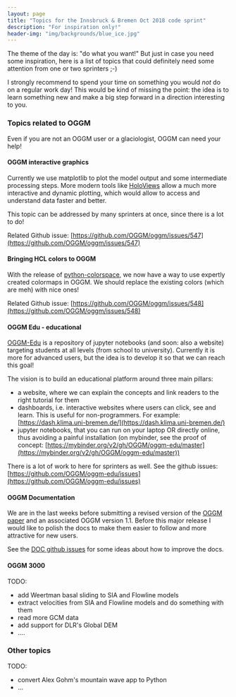 ```yaml
---
layout: page
title: "Topics for the Innsbruck & Bremen Oct 2018 code sprint"
description: "For inspiration only!"
header-img: "img/backgrounds/blue_ice.jpg"
---
```


The theme of the day is: "do what you want!" But just in case you need some
inspiration, here is a list of topics that could definitely need some attention
from one or two sprinters ;-)

I strongly recommend to spend your time on something you would *not* do on a
regular work day! This would be kind of missing the point: the idea is
to learn something new and make a big step forward in a direction
interesting to you.

### Topics related to OGGM

Even if you are not an OGGM user or a glaciologist, OGGM can need your help!

#### OGGM interactive graphics

Currently we use matplotlib to plot the model output and some intermediate
processing steps. More modern tools like [HoloViews](http://holoviews.org/)
allow a much more interactive and dynamic plotting, which would allow to
access and understand data faster and better.

This topic can be addressed by many sprinters at once, since there is a lot to
do!

Related Github issue: [https://github.com/OGGM/oggm/issues/547](https://github.com/OGGM/oggm/issues/547)

#### Bringing HCL colors to OGGM

With the release of [python-colorspace](https://python-colorspace.readthedocs.io),
we now have a way to use expertly created colormaps in OGGM.
We should replace the existing colors (which are meh) with nice ones!

Related Github issue: [https://github.com/OGGM/oggm/issues/548](https://github.com/OGGM/oggm/issues/548)

#### OGGM Edu - educational

[OGGM-Edu](https://github.com/OGGM/oggm-edu) is a repository of jupyter
notebooks (and soon: also a website) targeting students at all levels (from
school to university). Currently it is more for advanced users, but the idea
is to develop it so that we can reach this goal!

The vision is to build an educational platform around three main pillars:
- a website, where we can explain the concepts and link readers to the right
  tutorial for them
- dashboards, i.e. interactive websites where users can click, see and learn.
  This is useful for non-programmers. For example: [https://dash.klima.uni-bremen.de/](https://dash.klima.uni-bremen.de/)
- jupyter notebooks, that you can run on your laptop OR directly online, thus
  avoiding a painful installation (on mybinder, see the proof of concept:
  [https://mybinder.org/v2/gh/OGGM/oggm-edu/master](https://mybinder.org/v2/gh/OGGM/oggm-edu/master))

There is a lot of work to here for sprinters as well. See the github issues:
[https://github.com/OGGM/oggm-edu/issues](https://github.com/OGGM/oggm-edu/issues)


#### OGGM Documentation

We are in the last weeks before submitting a revised version of the
[OGGM paper]() and an associated OGGM version 1.1. Before this major release
I would like to polish the docs to make them easier to follow and more attractive
for new users.

See the [DOC github issues](https://github.com/OGGM/oggm/issues?q=is%3Aissue+is%3Aopen+label%3Adocs)
for some ideas about how to improve the docs.

#### OGGM 3000

TODO:
- add Weertman basal sliding to SIA and Flowline models
- extract velocities from SIA and Flowline models and do something with them
- read more GCM data
- add support for DLR's Global DEM
- ....

### Other topics

TODO:
- convert Alex Gohm's mountain wave app to Python
- ...
